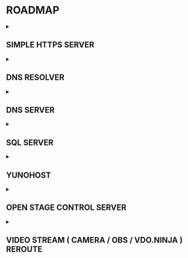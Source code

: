 # ROADMAP

<details><summary> <h2><b> SIMPLE HTTPS SERVER </b></h2> </summary>
   
- [x] working
- [x] no clear data visible in wireshark monitor
- [ ] perform full security audit
</details>
<details><summary> <h2><b> DNS RESOLVER </b></h2> </summary>

- [ ] write and test

</details>
<details><summary> <h2><b> DNS SERVER </b></h2> </summary>

- [ ] write and test

</details>
<details><summary> <h2><b> SQL SERVER </b></h2> </summary>

- [ ] write and test

</details>
<details><summary> <h2><b> YUNOHOST </b></h2> </summary>

- [ ] yunohost
- [ ] owncast

</details>
<details><summary> <h2><b> OPEN STAGE CONTROL SERVER </b></h2> </summary>

- [ ] write and test

</details>
<details><summary> <h2><b> VIDEO STREAM ( CAMERA / OBS / VDO.NINJA ) REROUTE </b></h2> </summary>

- [ ] write and test

</details>
